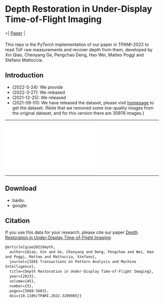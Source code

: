 # Depth Restoration in Under-Display Time-of-Flight Imaging
⚡| [Paper](https://ieeexplore.ieee.org/abstract/document/9903562/) |

This repo is the PyTorch implementation of our paper in TPAMI-2022 to read ToF raw measurements and recover depth from them, developed by Xin Qiao, Chenyang Ge, Pengchao Deng, Hao Wei, Matteo Poggi and Stefano Mattoccia.

## Introduction
- (2022-5-24): We provide 
- (2022-3-27): We released 
- (2021-12-25): We released 
- (2021-09-01): We have released the dataset, please visit [homepage]() to get the dataset. (Note that we removed some low-quality images from the original dataset, and for this version there are 30976 images.)

---

![figure](imgs/CV-ToFResNet.pdf)

---


## Download
- baidu:
- google:

## Citation
If you use this data for your research, please cite our paper [Depth Restoration in Under-Display Time-of-Flight Imaging](https://ieeexplore.ieee.org/abstract/document/9903562/):

```
@article{qiao2022depth,
  author={Qiao, Xin and Ge, Chenyang and Deng, Pengchao and Wei, Hao and Poggi, Matteo and Mattoccia, Stefano},
  journal={IEEE Transactions on Pattern Analysis and Machine Intelligence}, 
  title={Depth Restoration in Under-Display Time-of-Flight Imaging}, 
  year={2023},
  volume={45},
  number={5},
  pages={5668-5683},
  doi={10.1109/TPAMI.2022.3209905}}
```
